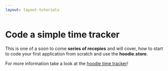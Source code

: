 ```yaml
---
layout: layout-tutorials
---
```


# Code a simple time tracker

This is one of a soon to come **series of recepies** and will cover, how to start to code your first application from scratch and use the **hoodie.store**.

For more information take a look at the <a href ="https://github.com/zoepage/hoodie-timetracking" target="_blank">hoodie time tracker</a>!
